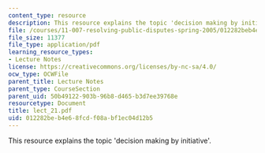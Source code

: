 ```yaml
---
content_type: resource
description: This resource explains the topic 'decision making by initiative'.
file: /courses/11-007-resolving-public-disputes-spring-2005/012282beb4e68fcdf08abf1ec04d12b5_lect_21.pdf
file_size: 11377
file_type: application/pdf
learning_resource_types:
- Lecture Notes
license: https://creativecommons.org/licenses/by-nc-sa/4.0/
ocw_type: OCWFile
parent_title: Lecture Notes
parent_type: CourseSection
parent_uid: 50b49122-903b-96b8-d465-b3d7ee39768e
resourcetype: Document
title: lect_21.pdf
uid: 012282be-b4e6-8fcd-f08a-bf1ec04d12b5
---
```

This resource explains the topic 'decision making by initiative'.
